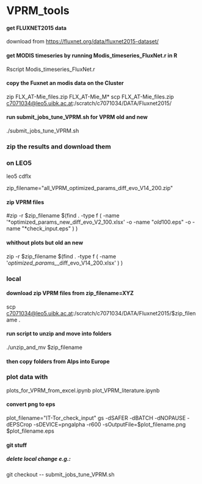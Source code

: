 # VPRM_tools

#### get FLUXNET2015 data
download from https://fluxnet.org/data/fluxnet2015-dataset/

#### get MODIS timeseries by running Modis_timeseries_FluxNet.r in R
Rscript Modis_timeseries_FluxNet.r

#### copy the Fuxnet an modis data on the Cluster
zip FLX_AT-Mie_files.zip  FLX_AT-Mie_M* 
scp FLX_AT-Mie_files.zip c7071034@leo5.uibk.ac.at:/scratch/c7071034/DATA/Fluxnet2015/

#### run submit_jobs_tune_VPRM.sh for VPRM old and new
./submit_jobs_tune_VPRM.sh

### zip the results and download them 
### on LEO5
leo5
cdflx

zip_filename="all_VPRM_optimized_params_diff_evo_V14_200.zip"
#### zip VPRM files
#zip -r $zip_filename $(find . -type f \( -name '*optimized_params_new_diff_evo_V2_100.xlsx' -o -name "*old*100.eps" -o -name "*check_input.eps" \) )
#### whithout plots but old an new
zip -r $zip_filename $(find . -type f \( -name '*optimized_params_*_diff_evo_V14_200.xlsx'  \) )

### local
#### download zip VPRM files from zip_filename=XYZ
scp c7071034@leo5.uibk.ac.at:/scratch/c7071034/DATA/Fluxnet2015/$zip_filename .
#### run script to unzip and move into folders
./unzip_and_mv $zip_filename 

#### then copy folders from Alps into Europe

### plot data with 
plots_for_VPRM_from_excel.ipynb
plot_VPRM_literature.ipynb

#### convert png to eps
plot_filename="IT-Tor_check_input"
gs -dSAFER -dBATCH -dNOPAUSE -dEPSCrop -sDEVICE=pngalpha -r600 -sOutputFile=$plot_filename.png $plot_filename.eps

#### git stuff
##### delete local change e.g.:
git checkout -- submit_jobs_tune_VPRM.sh

